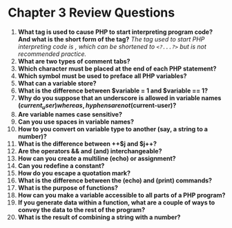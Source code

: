 # Chapter 3 Review Questions
1. **What tag is used to cause PHP to start interpreting program code? And what is the short form of the tag?**
*The tag used to start PHP interpreting code is <?php...?>, which can be shortened to ```<?...?>``` but is not recommended practice.*
2. **What are two types of comment tabs?**
3. **Which character must be placed at the end of each PHP statement?**
4. **Which symbol must be used to preface all PHP variables?**
5. **What can a variable store?**
6. **What is the difference between $variable = 1 and $variable == 1?**
7. **Why do you suppose that an underscore is allowed in variable names ($current_user) whereas, hyphens are not ($current-user)?**
8. **Are variable names case sensitive?**
9. **Can you use spaces in variable names?**
10. **How to you convert on variable type to another (say, a string to a number)?**
11. **What is the difference between ++$j and $j++?**
12. **Are the operators && and (and) interchangeable?**
13. **How can you create a multiline (echo) or assignment?**
14. **Can you redefine a constant?**
15. **How do you escape a quotation mark?**
16. **What is the difference between the (echo) and (print) commands?**
17. **What is the purpose of functions?**
18. **How can you make a variable accessible to all parts of a PHP program?**
19. **If you generate data within a function, what are a couple of ways to convey the data to the rest of the program?**
20. **What is the result of combining a string with a number?**
